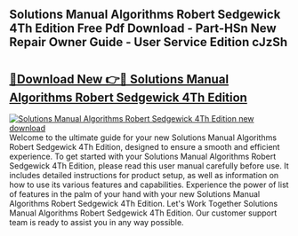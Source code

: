 ## Solutions Manual Algorithms Robert Sedgewick 4Th Edition Free Pdf Download - Part-HSn New Repair Owner Guide - User Service Edition cJzSh

# <h2><a href="http://bc62342.oget.top/?id=Solutions+Manual+Algorithms+Robert+Sedgewick+4Th+Edition">🔗Download New 👉🔴 Solutions Manual Algorithms Robert Sedgewick 4Th Edition</a></h2>

[![Solutions Manual Algorithms Robert Sedgewick 4Th Edition new download](https://i.imgur.com/5g1atiW.png)](http://bc62342.oget.top/?id=Solutions+Manual+Algorithms+Robert+Sedgewick+4Th+Edition)
Welcome to the ultimate guide for your new Solutions Manual Algorithms Robert Sedgewick 4Th Edition, designed to ensure a smooth and efficient experience. To get started with your Solutions Manual Algorithms Robert Sedgewick 4Th Edition, please read this user manual carefully before use. It includes detailed instructions for product setup, as well as information on how to use its various features and capabilities. Experience the power of list of features in the palm of your hand with your new Solutions Manual Algorithms Robert Sedgewick 4Th Edition. Let's Work Together Solutions Manual Algorithms Robert Sedgewick 4Th Edition. Our customer support team is ready to assist you in any way possible.
